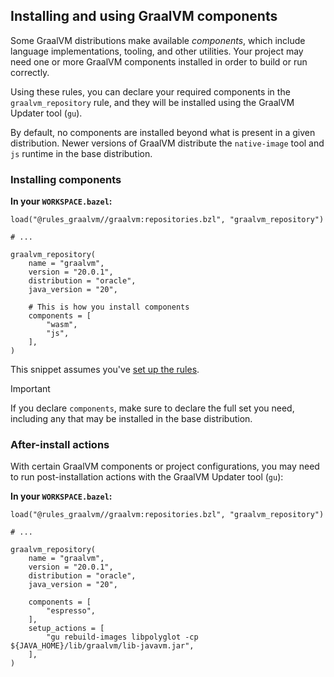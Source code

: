 ## Installing and using GraalVM components

Some GraalVM distributions make available _components_, which include language implementations, tooling, and other utilities. Your project may need one or more GraalVM components installed in order to build or run correctly.

Using these rules, you can declare your required components in the `graalvm_repository` rule, and they will be installed using the GraalVM Updater tool (`gu`).

By default, no components are installed beyond what is present in a given distribution. Newer versions of GraalVM distribute the `native-image` tool and `js` runtime in the base distribution.

### Installing components

**In your `WORKSPACE.bazel`:**

```starlark
load("@rules_graalvm//graalvm:repositories.bzl", "graalvm_repository")

# ...

graalvm_repository(
    name = "graalvm",
    version = "20.0.1",
    distribution = "oracle",
    java_version = "20",

    # This is how you install components
    components = [
        "wasm",
        "js",
    ],
)
```

This snippet assumes you've [set up the rules](../README.md).

> [!IMPORTANT]  
> If you declare `components`, make sure to declare the full set you need, including any that may be installed in the base distribution.

### After-install actions

With certain GraalVM components or project configurations, you may need to run post-installation actions with the GraalVM Updater tool (`gu`):

**In your `WORKSPACE.bazel`:**

```starlark
load("@rules_graalvm//graalvm:repositories.bzl", "graalvm_repository")

# ...

graalvm_repository(
    name = "graalvm",
    version = "20.0.1",
    distribution = "oracle",
    java_version = "20",

    components = [
        "espresso",
    ],
    setup_actions = [
        "gu rebuild-images libpolyglot -cp ${JAVA_HOME}/lib/graalvm/lib-javavm.jar",
    ],
)
```
